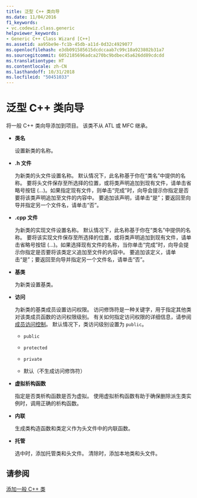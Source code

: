 ```yaml
---
title: 泛型 C++ 类向导
ms.date: 11/04/2016
f1_keywords:
- vc.codewiz.class.generic
helpviewer_keywords:
- Generic C++ Class Wizard [C++]
ms.assetid: aa95be9e-fc1b-45db-a11d-0d32c4929077
ms.openlocfilehash: e3db091585615dcdccaab7c99c18a923802b31a7
ms.sourcegitcommit: 6052185696adca270bc9bdbec45a626dd89cdcdd
ms.translationtype: HT
ms.contentlocale: zh-CN
ms.lasthandoff: 10/31/2018
ms.locfileid: "50451033"
---
```

# <a name="generic-c-class-wizard"></a>泛型 C++ 类向导

将一般 C++ 类向导添加到项目。 该类不从 ATL 或 MFC 继承。

- **类名**

   设置新类的名称。

- **.h 文件**

   为新类的头文件设置名称。 默认情况下，此名称基于你在“类名”中提供的名称。 要将头文件保存至所选择的位置，或将类声明追加到现有文件，请单击省略号按钮 (...)。如果指定现有文件，则单击“完成”时，向导会提示你指定是否要将该类声明追加至文件的内容中。 要追加该声明，请单击“是”；要返回至向导并指定另一个文件名，请单击“否”。

- **.cpp 文件**

   为新类的实现文件设置名称。 默认情况下，此名称基于你在“类名”中提供的名称。 要将该实现文件保存至所选择的位置，或将类声明追加到现有文件，请单击省略号按钮 (...)。如果选择现有文件的名称，当你单击“完成”时，向导会提示你指定是否要将该类定义追加至文件的内容中。 要追加该定义，请单击“是”；要返回至向导并指定另一个文件名，请单击“否”。

- **基类**

   为新类设置基类。

- **访问**

   为新类的基类成员设置访问权限。 访问修饰符是一种关键字，用于指定其他类对该类成员函数的访问权限级别。 有关如何指定访问权限的详细信息，请参阅[成员访问控制](../cpp/member-access-control-cpp.md)。 默认情况下，类访问级别设置为 `public`。

   - `public`

   - `protected`

   - `private`

   - 默认（不生成访问修饰符）

- **虚拟析构函数**

   指定是否类析构函数是否为虚拟。 使用虚拟析构函数有助于确保删除派生类实例时，调用正确的析构函数。

- **内联**

   生成类构造函数和类定义作为头文件中的内联函数。

- **托管**

   选中时，添加托管类和头文件。 清除时，添加本地类和头文件。

## <a name="see-also"></a>请参阅

[添加一般 C++ 类](../ide/adding-a-generic-cpp-class.md)